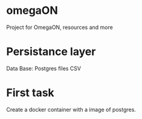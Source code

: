 # omegaON
Project for OmegaON, resources and more

# Persistance layer

Data Base: Postgres
files CSV

# First task
Create a docker container with a image of postgres.
